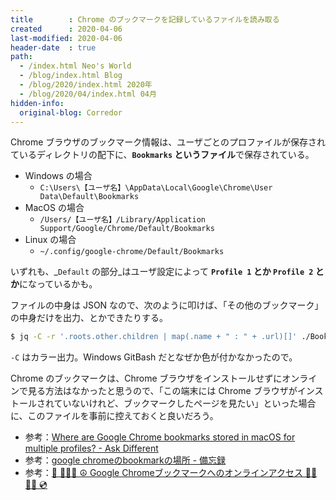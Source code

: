 ```yaml
---
title        : Chrome のブックマークを記録しているファイルを読み取る
created      : 2020-04-06
last-modified: 2020-04-06
header-date  : true
path:
  - /index.html Neo's World
  - /blog/index.html Blog
  - /blog/2020/index.html 2020年
  - /blog/2020/04/index.html 04月
hidden-info:
  original-blog: Corredor
---
```


Chrome ブラウザのブックマーク情報は、ユーザごとのプロファイルが保存されているディレクトリの配下に、**`Bookmarks` というファイル**で保存されている。

- Windows の場合
  - `C:\Users\【ユーザ名】\AppData\Local\Google\Chrome\User Data\Default\Bookmarks`
- MacOS の場合
  - `/Users/【ユーザ名】/Library/Application Support/Google/Chrome/Default/Bookmarks`
- Linux の場合
  - `~/.config/google-chrome/Default/Bookmarks`

いずれも、_`Default` の部分_はユーザ設定によって **`Profile 1` とか `Profile 2` とか**になっているかも。

ファイルの中身は JSON なので、次のように叩けば、「その他のブックマーク」の中身だけを出力、とかできたりする。

```bash
$ jq -C -r '.roots.other.children | map(.name + " : " + .url)[]' ./Bookmarks
```

`-C` はカラー出力。Windows GitBash だとなぜか色が付かなかったので。

Chrome のブックマークは、Chrome ブラウザをインストールせずにオンラインで見る方法はなかったと思うので、「この端末には Chrome ブラウザがインストールされていないけれど、ブックマークしたページを見たい」といった場合に、このファイルを事前に控えておくと良いだろう。

- 参考：[Where are Google Chrome bookmarks stored in macOS for multiple profiles? - Ask Different](https://apple.stackexchange.com/questions/322935/where-are-google-chrome-bookmarks-stored-in-macos-for-multiple-profiles)
- 参考：[google chromeのbookmarkの場所 - 備忘録](http://kohashiiii.hatenablog.com/entry/2014/09/24/122346)
- 参考：[📜 👩🏾‍🌾 ☮️ Google Chromeブックマークへのオンラインアクセス 🚵🏼 🖖🏼 💿](https://geeks-world.github.io/articles/J146656/index.html)
